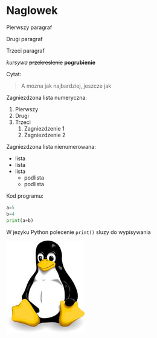 # Naglowek

Pierwszy paragraf

Drugi paragraf

Trzeci paragraf

*kursywa* ~~przekreslenie~~ **pogrubienie**

 Cytat:
>A mozna jak najbardziej, jeszcze jak

Zagniezdzona lista numeryczna:
1. Pierwszy 
1. Drugi
1. Trzeci
	1. Zagniezdzenie 1
	1. Zagniezdzenie 2

Zagniezdzona lista nienumerowana:
 - lista
 - lista
 - lista
    - podlista
    - podlista

Kod programu:
```py
a=5
b=4
print(a+b)
```
W jezyku Python polecenie `print()` sluzy do wypisywania

![MojObraz](pingwin.jpeg "Obrazek")








